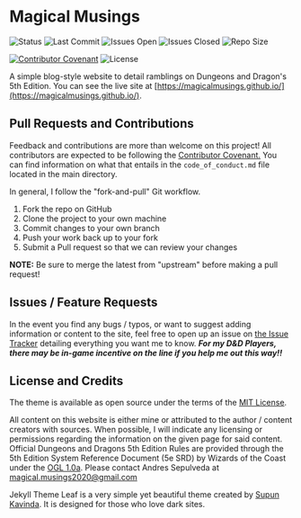 # Magical Musings

![Status](https://img.shields.io/github/deployments/magicalmusings/magicalmusings.github.io/github-pages)
![Last Commit](https://img.shields.io/github/last-commit/magicalmusings/magicalmusings.github.io)
![Issues Open](https://img.shields.io/github/issues/magicalmusings/magicalmusings.github.io)
![Issues Closed](https://img.shields.io/github/issues-closed/magicalmusings/magicalmusings.github.io)
![Repo Size](https://img.shields.io/github/repo-size/magicalmusings/magicalmusings.github.io)

[![Contributor Covenant](https://img.shields.io/badge/Contributor%20Covenant-v2.0%20adopted-ff69b4.svg)](code_of_conduct.md)
![License](https://img.shields.io/github/license/magicalmusings/magicalmusings.github.io)


A simple blog-style website to detail ramblings on Dungeons and Dragon's 5th Edition. You can see the live site at [https://magicalmusings.github.io/](https://magicalmusings.github.io/).

## Pull Requests and Contributions

Feedback and contributions are more than welcome on this project! All contributors are expected to be following the [Contributor Covenant.](https://www.contributor-covenant.org/) You can find information on what that entails in the ```code_of_conduct.md``` file located in the main directory. 

In general, I follow the "fork-and-pull" Git workflow. 

1. Fork the repo on GitHub
2. Clone the project to your own machine
3. Commit changes to your own branch
4. Push your work back up to your fork
5. Submit a Pull request so that we can review your changes

**NOTE:** Be sure to merge the latest from "upstream" before making a pull request!

## Issues / Feature Requests

In the event you find any bugs / typos, or want to suggest adding information or content to the site, feel free to open up an issue on [the Issue Tracker](https://github.com/magicalmusings/magicalmusings.github.io/issues) detailing everything you want me to know. ***For my D&D Players, there may be in-game incentive on the line if you help me out this way!!***

## License and Credits

The theme is available as open source under the terms of the [MIT License](https://opensource.org/licenses/MIT).

All content on this website is either mine or attributed to the author / content creators with sources. When possible, I will indicate any licensing or permissions regarding the information on the given page for said content. Official Dungeons and Dragons 5th Edition Rules are provided through the 5th Edition System Reference Document (5e SRD) by Wizards of the Coast under the [OGL 1.0a](https://5thsrd.org/license/). Please contact Andres Sepulveda at [magical.musings2020@gmail.com](mailto:magical.musings2020@gmail.com)

Jekyll Theme Leaf is a very simple yet beautiful theme created by [Supun Kavinda](https://twitter.com/_SupunKavinda). It is designed for those who love dark sites.

